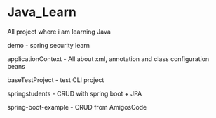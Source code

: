 # Java_Learn
All project where i am learning Java

demo - spring security learn

applicationContext - All about xml, annotation and class configuration beans

baseTestProject - test CLI project

springstudents - CRUD with spring boot + JPA

spring-boot-example - CRUD from AmigosCode
